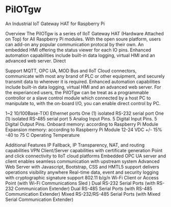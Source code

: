 # PiIOTgw
An Industrial IoT Gateway HAT for Raspberry Pi

Overview
The PiIOTgw is a series of IIoT Gateway HAT (Hardware Attached on Top) for All Raspberry Pi modules. With the open soure platform, users can add-on any popular communication protocal by their own.
An embedded HMI offering the status viewer for each IO pins. Enhanced automation capabilities include built-in data logging, virtual HMI and an advanced web server. Direct 

Support MQTT, OPC UA, MOD Bus and IIoT Cloud connectors, communicate with most any brand of PLC or other equipment, and securely transmit data to wherever it is required. Enhanced automation capabilities include built-in data logging, virtual HMI and an advanced web server. For the experianced users, the PiIOTgw can be treat as a programmable controllor or a slave control module which connected by a host PC to manipulate to, with the on-board I/O, you can enable direct control by PC.


1~2 10/100Base-T(X) Ethernet ports
One (1) isolated RS-232 serial port
One (1) isolated RS-485 serial port
5 Analog Input Pins.
5 Digital Input Pins.
5 Digital Output Pins.
Onboard memory: according to Raspberry Pi Module
Expansion memory: according to Raspberry Pi Module
12-24 VDC +/- 15% 
-40 to 75 C Operating Temperature


Additional Features 
IP Fallback, IP Transparency, NAT, and routing capabilities 
VPN Client/Server capabilities with certificate generation
Point and click connectivity to IIoT cloud platforms 
Embedded OPC UA server and client enables seamless communication with upstream system 
Advanced Web Server with Javascript, Bootstrap, CSS and HMTL5 support delivers operations visibility anywhere
Real-time data, event and security logging with cryptographic signature support
802.11 b/g/n Wi-Fi Client or Access Point (with Wi-Fi Communications Sled )
Dual RS-232 Serial Ports (with RS-232 Communication Extender)
Dual RS-485 Serial Ports (with RS-485 Communication Extender)
Mixed RS-232/RS-485 Serial Ports (with Mixed Serial Communication Extender)

